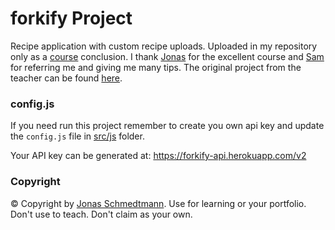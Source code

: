 # forkify Project

Recipe application with custom recipe uploads.
Uploaded in my repository only as a [course](https://www.udemy.com/course/the-complete-javascript-course) conclusion.
I thank [Jonas](https://github.com/jonasschmedtmann) for the excellent course and [Sam](https://github.com/samsantosb) for referring me and giving me many tips. The original project from the teacher can be found [here](https://github.com/jonasschmedtmann/complete-javascript-course/tree/master/18-forkify/final).

### config.js

If you need run this project remember to create you own api key and update the `config.js` file in [src/js](../blob/main/src/js/config.js) folder.

Your API key can be generated at:
https://forkify-api.herokuapp.com/v2

### Copyright

© Copyright by [Jonas Schmedtmann](https://github.com/jonasschmedtmann). Use for learning or your portfolio. Don't use to teach. Don't claim as your own.
